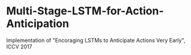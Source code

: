 # Multi-Stage-LSTM-for-Action-Anticipation
Implementation of "Encoraging LSTMs to Anticipate Actions Very Early", ICCV 2017
